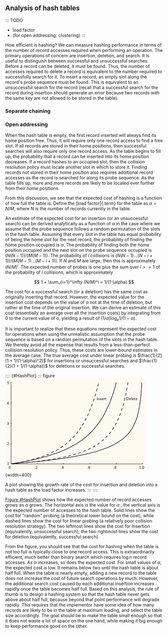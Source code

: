 
## Analysis of hash tables

::: TODO
- load factor
- (for open addressing: clustering)
:::

How efficient is hashing? We can measure hashing performance in terms of
the number of record accesses required when performing an operation. The
primary operations of concern are insertion, deletion, and search. It is
useful to distinguish between successful and unsuccessful searches.
Before a record can be deleted, it must be found. Thus, the number of
accesses required to delete a record is equivalent to the number
required to successfully search for it. To insert a record, an empty
slot along the record's probe sequence must be found. This is
equivalent to an unsuccessful search for the record (recall that a
successful search for the record during insertion should generate an
error because two records with the same key are not allowed to be stored
in the table).

### Separate chaining

### Open addressing

When the hash table is empty, the first record inserted will always find
its home position free. Thus, it will require only one record access to
find a free slot. If all records are stored in their home positions,
then successful searches will also require only one record access. As
the table begins to fill up, the probability that a record can be
inserted into its home position decreases. If a record hashes to an
occupied slot, then the collision resolution policy must locate another
slot in which to store it. Finding records not stored in their home
position also requires additional record accesses as the record is
searched for along its probe sequence. As the table fills up, more and
more records are likely to be located ever further from their home
positions.

From this discussion, we see that the expected cost of hashing is a
function of how full the table is. Define the
[load factor]{.term} for the table as
$\alpha = N/M$, where $N$ is the number of records currently in the
table.

An estimate of the expected cost for an insertion (or an unsuccessful
search) can be derived analytically as a function of $\alpha$ in the
case where we assume that the probe sequence follows a random
permutation of the slots in the hash table. Assuming that every slot in
the table has equal probability of being the home slot for the next
record, the probability of finding the home position occupied is
$\alpha$. The probability of finding both the home position occupied and
the next slot on the probe sequence occupied is $(N(N-1))/(M(M-1))$. The
probability of $i$ collisions is
$(N(N-1) ... (N-i+1))/(M(M-1) ... (M-i+1))$. If $N$ and $M$ are large,
then this is approximately $(N/M)^i$. The expected number of probes is
one plus the sum over $i >= 1$ of the probability of $i$ collisions,
which is approximately

$$
1 + \sum_{i=1}^\infty (N/M)^i = 1/(1-\alpha)
$$

The cost for a successful search (or a deletion) has the same cost as
originally inserting that record. However, the expected value for the
insertion cost depends on the value of $\alpha$ not at the time of
deletion, but rather at the time of the original insertion. We can
derive an estimate of this cost (essentially an average over all the
insertion costs) by integrating from 0 to the current value of $\alpha$,
yielding a result of $(1/\alpha) \log_e 1/(1-\alpha).$

It is important to realize that these equations represent the expected
cost for operations when using the unrealistic assumption that the probe
sequence is based on a random permutation of the slots in the hash
table. We thereby avoid all the expense that results from a
less-than-perfect collision resolution policy. Thus, these costs are
lower-bound estimates in the average case. The true average cost under
linear probing is $\frac{1}{2}(1 + 1/(1-\alpha)^2)$ for insertions or
unsuccessful searches and $\frac{1}{2}(1 + 1/(1-\alpha))$ for deletions or
successful searches.

:::: {#HashPlot}
::: figure
![Hashing analysis plot](images/hashplot.png){width=400}

A plot showing the growth rate of the cost for insertion and deletion
into a hash table as the load factor increases.
:::
::::

[Figure #HashPlot](#HashPlot) shows how the
expected number of record accesses grows as $\alpha$ grows. The
horizontal axis is the value for $\alpha$ , the vertical axis is the
expected number of accesses to the hash table. Solid lines show the cost
for "random" probing (a theoretical lower bound on the cost), while
dashed lines show the cost for linear probing (a relatively poor
collision resolution strategy). The two leftmost lines show the cost for
insertion (equivalently, unsuccessful search); the two rightmost lines
show the cost for deletion (equivalently, successful search).

From the figure, you should see that the cost for hashing when the table
is not too full is typically close to one record access. This is
extraordinarily efficient, much better than binary search which requires
$\log n$ record accesses. As $\alpha$ increases, so does the expected
cost. For small values of $\alpha$, the expected cost is low. It remains
below two until the hash table is about half full. When the table is
nearly empty, adding a new record to the table does not increase the
cost of future search operations by much. However, the additional search
cost caused by each additional insertion increases rapidly once the
table becomes half full. Based on this analysis, the rule of thumb is to
design a hashing system so that the hash table never gets above about
half full, because beyond that point performance will degrade rapidly.
This requires that the implementor have some idea of how many records
are likely to be in the table at maximum loading, and select the table
size accordingly. The goal should be to make the table small enough so
that it does not waste a lot of space on the one hand, while making it
big enough to keep performance good on the other.

